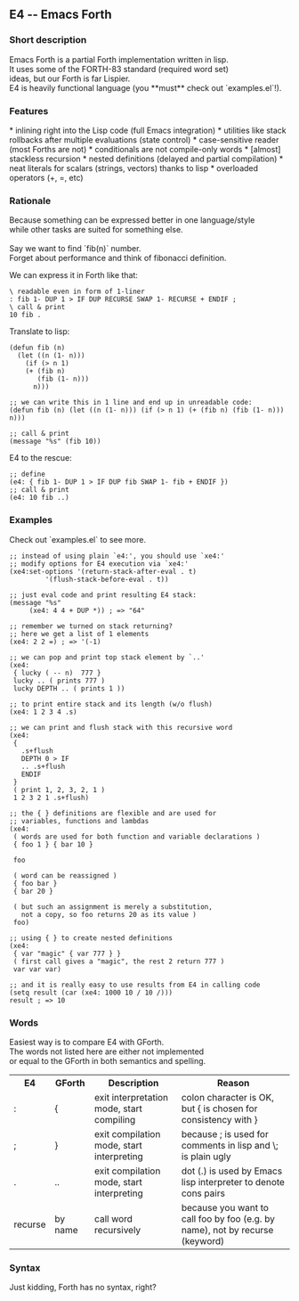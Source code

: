 <h2>E4 -- Emacs Forth</h2>

<h3>Short description</h3>
Emacs Forth is a partial Forth implementation written in lisp.<br>
It uses some of the FORTH-83 standard (required word set)<br>
ideas, but our Forth is far Lispier. <br>
E4 is heavily functional language (you **must** check out `examples.el`!).<br>

<h3>Features</h3>
* inlining right into the Lisp code (full Emacs integration)
* utilities like stack rollbacks after multiple evaluations (state control)
* case-sensitive reader (most Forths are not)
* conditionals are not compile-only words
* [almost] stackless recursion
* nested definitions (delayed and partial compilation)
* neat literals for scalars (strings, vectors) thanks to lisp
* overloaded operators (+, =, etc)

<h3>Rationale</h3>
Because something can be expressed better in one language/style<br>
while other tasks are suited for something else.<br>
<br>
Say we want to find `fib(n)` number.<br>
Forget about performance and think of fibonacci definition.<br>

We can express it in Forth like that:
```forth
\ readable even in form of 1-liner
: fib 1- DUP 1 > IF DUP RECURSE SWAP 1- RECURSE + ENDIF ;
\ call & print
10 fib .
```

Translate to lisp:
```elisp
(defun fib (n)
  (let ((n (1- n)))
    (if (> n 1)
	(+ (fib n)
	   (fib (1- n)))
      n)))

;; we can write this in 1 line and end up in unreadable code:
(defun fib (n) (let ((n (1- n))) (if (> n 1) (+ (fib n) (fib (1- n))) n)))

;; call & print
(message "%s" (fib 10))
```

E4 to the rescue:
```elisp
;; define
(e4: { fib 1- DUP 1 > IF DUP fib SWAP 1- fib + ENDIF })
;; call & print
(e4: 10 fib ..)
```

<h3>Examples</h3>
Check out `examples.el` to see more.<br>

```elisp
;; instead of using plain `e4:', you should use `xe4:'
;; modify options for E4 execution via `xe4:'
(xe4:set-options '(return-stack-after-eval . t)
		 '(flush-stack-before-eval . t))

;; just eval code and print resulting E4 stack:
(message "%s"
	 (xe4: 4 4 + DUP *)) ; => "64"

;; remember we turned on stack returning?
;; here we get a list of 1 elements
(xe4: 2 2 =) ; => '(-1) 

;; we can pop and print top stack element by `..'
(xe4:
 { lucky ( -- n)  777 }
 lucky .. ( prints 777 )
 lucky DEPTH .. ( prints 1 ))

;; to print entire stack and its length (w/o flush)
(xe4: 1 2 3 4 .s)

;; we can print and flush stack with this recursive word
(xe4:
 {
   .s+flush
   DEPTH 0 > IF
   .. .s+flush
   ENDIF
 }
 ( print 1, 2, 3, 2, 1 )
 1 2 3 2 1 .s+flush)

;; the { } definitions are flexible and are used for
;; variables, functions and lambdas
(xe4:
 ( words are used for both function and variable declarations )
 { foo 1 } { bar 10 }

 foo

 ( word can be reassigned )
 { foo bar }
 { bar 20 }
 
 ( but such an assignment is merely a substitution,
   not a copy, so foo returns 20 as its value )
 foo)

;; using { } to create nested definitions
(xe4:
 { var "magic" { var 777 } }
 ( first call gives a "magic", the rest 2 return 777 )
 var var var)

;; and it is really easy to use results from E4 in calling code
(setq result (car (xe4: 1000 10 / 10 /)))
result ; => 10
```

<h3>Words</h3>
Easiest way is to compare E4 with GForth.<br>
The words not listed here are either not implemented<br>
or equal to the GForth in both semantics and spelling.<br>

<table>
  <tr>
    <th>E4</th>
    <th>GForth</th>
    <th>Description</th>
    <th>Reason</th>
  </tr>
  <tr>
    <td>:</td>
    <td>{</td>
    <td>exit interpretation mode, start compiling</td>
    <td>colon character is OK, but { is chosen for consistency with }</td>
  </tr>
  <tr>
    <td>;</td>
    <td>}</td>
    <td>exit compilation mode, start interpreting</td>
    <td>because ; is used for comments in lisp and \; is plain ugly</td>
  </tr>
  <tr>
    <td>.</td>
    <td>..</td>
    <td>exit compilation mode, start interpreting</td>
    <td>dot (.) is used by Emacs lisp interpreter to denote cons pairs</td>
  </tr>
  <tr>
    <td>recurse</td>
    <td>by name</td>
    <td>call word recursively</td>
    <td>because you want to call foo by foo (e.g. by name), not by recurse (keyword)</td>
  </tr>
</table>

<h3>Syntax</h3>
Just kidding, Forth has no syntax, right?<br>
